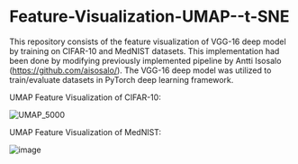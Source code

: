 # Feature-Visualization-UMAP--t-SNE
This repository consists of the feature visualization of VGG-16 deep model by training on CIFAR-10 and MedNIST datasets. This implementation had been done by modifying previously implemented pipeline by Antti Isosalo (https://github.com/aisosalo/). The VGG-16 deep model was utilized to train/evaluate datasets in PyTorch deep learning framework.  

UMAP Feature Visualization of CIFAR-10:

![UMAP_5000](https://user-images.githubusercontent.com/56603094/216983434-629170f1-ac2f-4976-a030-20b71c38be6c.png)



UMAP Feature Visualization of MedNIST:


![image](https://user-images.githubusercontent.com/56603094/216983863-27b8d469-a4f8-4827-acf8-4d3f1526ff43.png)
